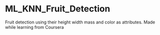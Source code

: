 # ML_KNN_Fruit_Detection
 Fruit detection using their height width mass and color as attributes. Made while learning from Coursera
